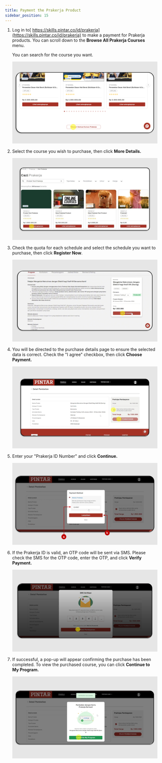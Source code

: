 ```yaml
---
title: Payment the Prakerja Product
sidebar_position: 15
---
```

1. Log in to[ https://skills.pintar.co/id/prakerja](https://skills.pintar.co/id/prakerja) to make a payment for Prakerja products. You can scroll down to the **Browse All Prakerja Courses** menu.

   You can search for the course you want.

   ![](/img/payment-1.png)
2. Select the course you wish to purchase, then click **More Details.**

   ![](/img/payment-2.png)
3. Check the quota for each schedule and select the schedule you want to purchase, then click **Register Now**.

   ![](/img/payment-3.png)
4. You will be directed to the purchase details page to ensure the selected data is correct. Check the "I agree" checkbox, then click **Choose Payment.**

   ![](/img/payment-4.png)
5. Enter your "Prakerja ID Number" and click **Continue.**

   ![](/img/payment-5.png)
6. If the Prakerja ID is valid, an OTP code will be sent via SMS. Please check the SMS for the OTP code, enter the OTP, and click **Verify Payment.**

   ![](/img/payment-6.png)
7. If successful, a pop-up will appear confirming the purchase has been completed. To view the purchased course, you can click **Continue to My Program.**

   ![](/img/payment-7.png)
